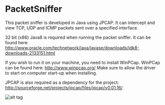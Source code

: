 # PacketSniffer
This packet sniffer is developed in Java using JPCAP.
It can intercept and view TCP, UDP and ICMP packets sent over a specified interface.

32 bit (x86) Java8 is required when running the packet sniffer. It can be found here:
http://www.oracle.com/technetwork/java/javase/downloads/jdk8-downloads-2133151.html

If you wish to run it on your machine, you need to install WinPCap. 
WinPCap can be found here: http://www.winpcap.org/ 
Make sure to allow the driver to start on computer start-up when installing.

JPCAP is also required as a dependency for the project:
http://sourceforge.net/projects/jpcap/files/jpcap/v0.01.16/

![alt tag](http://imgur.com/GgRlubj.png)
